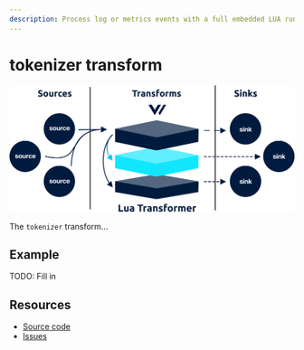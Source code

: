 ```yaml
---
description: Process log or metrics events with a full embedded LUA runtime
---
```


# tokenizer transform

![](../../../.gitbook/assets/lua-transformer.svg)

The `tokenizer` transform...

## Example

TODO: Fill in



## Resources

* [Source code](https://github.com/timberio/vector/blob/master/src/transforms/tokenizer.rs)
* [Issues](https://github.com/timberio/vector/labels/Transform%3A%20tokenizer)

